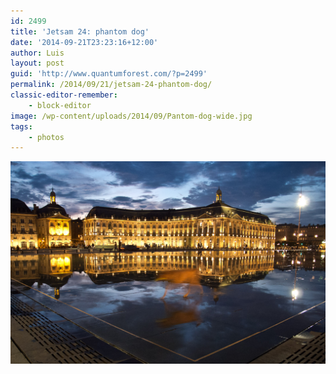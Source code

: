 ```yaml
---
id: 2499
title: 'Jetsam 24: phantom dog'
date: '2014-09-21T23:23:16+12:00'
author: Luis
layout: post
guid: 'http://www.quantumforest.com/?p=2499'
permalink: /2014/09/21/jetsam-24-phantom-dog/
classic-editor-remember:
    - block-editor
image: /wp-content/uploads/2014/09/Pantom-dog-wide.jpg
tags:
    - photos
---
```


![Blurry dog playing ball at the Mirror Fountain, Bordeaux.](/assets/images/phantom_dog_wide.jpg)